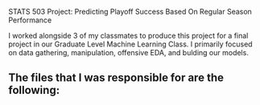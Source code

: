 STATS 503 Project: Predicting Playoff Success Based On Regular Season Performance

I worked alongside 3 of my classmates to produce this project for a final project in our Graduate Level Machine Learning Class. I primarily focused on data gathering, manipulation, offensive EDA, and bulding our models.


The files that I was responsible for are the following:
- 
